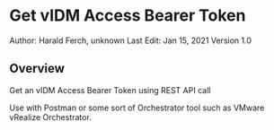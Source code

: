 # Get vIDM Access Bearer Token

Author: Harald Ferch, unknown
Last Edit: Jan 15, 2021
Version 1.0  

## Overview
<!-- Summary Start -->
Get an vIDM Access Bearer Token using REST API call
<!-- Summary End -->

Use with Postman or some sort of Orchestrator tool such as VMware vRealize Orchestrator.
